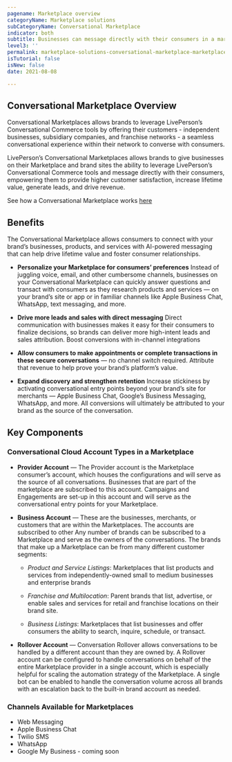 ```yaml
---
pagename: Marketplace overview
categoryName: Marketplace solutions
subCategoryName: Conversational Marketplace
indicator: both
subtitle: Businesses can message directly with their consumers in a marketplace
level3: ''
permalink: marketplace-solutions-conversational-marketplace-marketplace-overview.html
isTutorial: false
isNew: false
date: 2021-08-08 

---
```

## Conversational Marketplace Overview

Conversational Marketplaces allows brands to leverage LivePerson’s Conversational Commerce tools by offering their customers - independent businesses, subsidiary companies, and franchise networks -  a seamless conversational experience within their network to converse with consumers.

LivePerson’s Conversational Marketplaces allows brands to give businesses on their Marketplace and brand sites the ability to leverage LivePerson’s Conversational Commerce tools and message directly with their consumers, empowering them to provide higher customer satisfaction, increase lifetime value, generate leads, and drive revenue. 

See how a Conversational Marketplace works [here](https://vimeo.com/536960269/d581c57c1b)

## Benefits
The Conversational Marketplace allows consumers to connect with your brand’s businesses, products, and services with AI-powered messaging that can help drive lifetime value and foster consumer relationships. 

* **Personalize your Marketplace for consumers’ preferences**
Instead of juggling voice, email, and other cumbersome channels, businesses on your Conversational Marketplace can quickly answer questions and transact with consumers as they research products and services — on your brand’s site or app or in familiar channels like Apple Business Chat, WhatsApp, text messaging, and more.

* **Drive more leads and sales with direct messaging**
Direct communication with businesses makes it easy for their consumers to finalize decisions, so brands can deliver more high-intent leads and sales attribution. 
Boost conversions with in-channel integrations

* **Allow consumers to make appointments or complete transactions in these secure conversations** — no channel switch required. Attribute that revenue to help prove your brand’s platform’s value.

* **Expand discovery and strengthen retention**
Increase stickiness by activating conversational entry points beyond your brand’s site for merchants — Apple Business Chat, Google’s Business Messaging, WhatsApp, and more. All conversions will ultimately be attributed to your brand as the source of the conversation.

## Key Components
### Conversational Cloud Account Types in a Marketplace

* **Provider Account** — The Provider account is the Marketplace consumer’s account, which houses the configurations and will serve as the source of all conversations. Businesses that are part of the marketplace are subscribed to this account. Campaigns and Engagements are set-up in this account and will serve as the conversational entry points for your Marketplace.

* **Business Account** — These are the businesses, merchants, or customers that are within the Marketplaces.  The accounts are subscribed to other Any number of brands can be subscribed to a Marketplace and serve as the owners of the conversations. The brands that make up a Marketplace can be from many different customer segments: 

  * *Product and Service Listings*: Marketplaces that list products and services from independently-owned small to medium businesses and enterprise brands

  * *Franchise and Multilocation*: Parent brands that list, advertise, or enable sales and services for retail and franchise locations on their brand site.

  * *Business Listings*: Marketplaces that list businesses and offer consumers the ability to search, inquire, schedule, or transact. 

* **Rollover Account** — Conversation Rollover allows conversations to be handled by a different account than they are owned by. A Rollover account can be configured to handle conversations on behalf of the entire Marketplace provider in a single account, which is especially helpful for scaling the automation strategy of the Marketplace. A single bot can be enabled to handle the conversation volume across all brands with an escalation back to the built-in brand account as needed. 

### Channels Available for Marketplaces 

* Web Messaging 
* Apple Business Chat
* Twilio SMS
* WhatsApp
* Google My Business - coming soon
